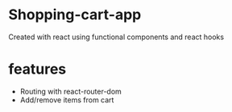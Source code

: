 # Shopping-cart-app

Created with react using functional components and react hooks

# features

-  Routing with react-router-dom
-  Add/remove items from cart
